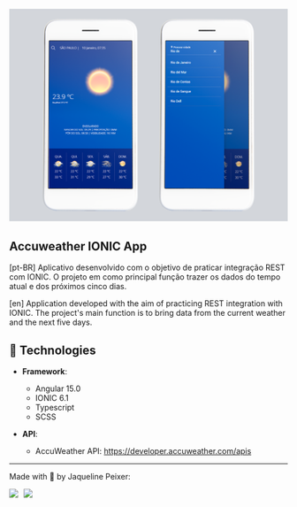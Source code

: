 ![](./screen-accuweather-ionic.png)

<h2>Accuweather IONIC App</h2>

[pt-BR] Aplicativo desenvolvido com o objetivo de praticar integração REST com IONIC. O projeto em como principal função trazer os dados do tempo atual e dos próximos cinco dias.

[en] Application developed with the aim of practicing REST integration with IONIC. The project's main function is to bring data from the current weather and the next five days.

## 🚀 Technologies 

- **Framework**: 
    - Angular 15.0
    - IONIC 6.1
    - Typescript
    - SCSS

- **API**: 
    - AccuWeather API: https://developer.accuweather.com/apis
---

Made with 🧡 by Jaqueline Peixer:

<div style="display: flex; gap: 10px;">
    <a href="https://www.linkedin.com/in/jaquelinepeixer/" target="_blank"><img src="https://img.shields.io/badge/-LinkedIn-%230077B5?style=for-the-badge&logo=linkedin&logoColor=white"></a>
   <a href="mailto:peixer.jaqueline@gmail.com" target="_blank"><img src="https://img.shields.io/badge/Gmail-D14836?style=for-the-badge&logo=gmail&logoColor=white"></a> 
</div>